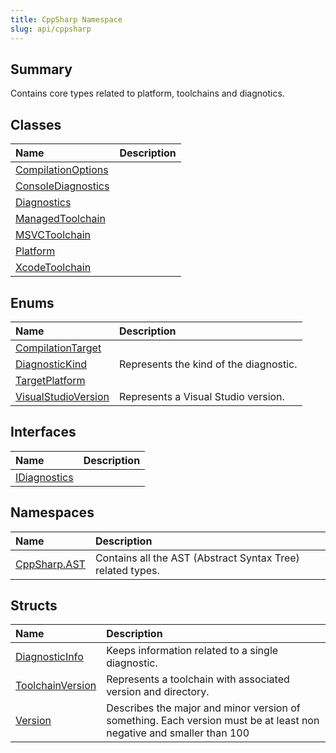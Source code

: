 ```yaml
---
title: CppSharp Namespace
slug: api/cppsharp
---
```

## Summary

Contains core types related to platform, toolchains and diagnotics.


## Classes

|Name|Description|
|:---|:---|
|[CompilationOptions](/api/cppsharp/compilationoptions)||
|[ConsoleDiagnostics](/api/cppsharp/consolediagnostics)||
|[Diagnostics](/api/cppsharp/diagnostics)||
|[ManagedToolchain](/api/cppsharp/managedtoolchain)||
|[MSVCToolchain](/api/cppsharp/msvctoolchain)||
|[Platform](/api/cppsharp/platform)||
|[XcodeToolchain](/api/cppsharp/xcodetoolchain)||

## Enums

|Name|Description|
|:---|:---|
|[CompilationTarget](/api/cppsharp/compilationtarget)||
|[DiagnosticKind](/api/cppsharp/diagnostickind)|Represents the kind of the diagnostic.|
|[TargetPlatform](/api/cppsharp/targetplatform)||
|[VisualStudioVersion](/api/cppsharp/visualstudioversion)|Represents a Visual Studio version.|

## Interfaces

|Name|Description|
|:---|:---|
|[IDiagnostics](/api/cppsharp/idiagnostics)||

## Namespaces

|Name|Description|
|:---|:---|
|[CppSharp.AST](/api/cppsharp/ast)|Contains all the AST (Abstract Syntax Tree) related types.|

## Structs

|Name|Description|
|:---|:---|
|[DiagnosticInfo](/api/cppsharp/diagnosticinfo)|Keeps information related to a single diagnostic.|
|[ToolchainVersion](/api/cppsharp/toolchainversion)|Represents a toolchain with associated version and directory.|
|[Version](/api/cppsharp/version)|Describes the major and minor version of something. Each version must be at least non negative and smaller than 100|


